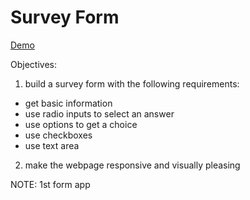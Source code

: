 # Survey Form

[Demo](https://mwahyd.github.io/survey-form/)

Objectives:

1. build a survey form with the following requirements:

- get basic information
- use radio inputs to select an answer
- use options to get a choice
- use checkboxes
- use text area

2. make the webpage responsive and visually pleasing


NOTE: 1st form app
